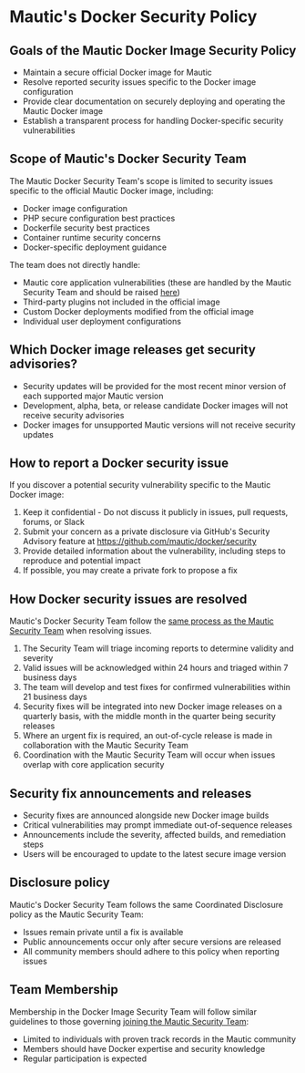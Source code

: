 # Mautic's Docker Security Policy

## Goals of the Mautic Docker Image Security Policy
- Maintain a secure official Docker image for Mautic
- Resolve reported security issues specific to the Docker image configuration
- Provide clear documentation on securely deploying and operating the Mautic Docker image
- Establish a transparent process for handling Docker-specific security vulnerabilities

## Scope of Mautic's Docker Security Team
The Mautic Docker Security Team's scope is limited to security issues specific to the official Mautic Docker image, including:

- Docker image configuration
- PHP secure configuration best practices
- Dockerfile security best practices
- Container runtime security concerns
- Docker-specific deployment guidance

The team does not directly handle:

- Mautic core application vulnerabilities (these are handled by the Mautic Security Team and should be raised [here](https://github.com/mautic/mautic/security/advisories/new))
- Third-party plugins not included in the official image
- Custom Docker deployments modified from the official image
- Individual user deployment configurations

## Which Docker image releases get security advisories?

- Security updates will be provided for the most recent minor version of each supported major Mautic version
- Development, alpha, beta, or release candidate Docker images will not receive security advisories
- Docker images for unsupported Mautic versions will not receive security updates

## How to report a Docker security issue

If you discover a potential security vulnerability specific to the Mautic Docker image:

1. Keep it confidential - Do not discuss it publicly in issues, pull requests, forums, or Slack
2. Submit your concern as a private disclosure via GitHub's Security Advisory feature at https://github.com/mautic/docker/security
3. Provide detailed information about the vulnerability, including steps to reproduce and potential impact
4. If possible, you may create a private fork to propose a fix

## How Docker security issues are resolved

Mautic's Docker Security Team follow the [same process as the Mautic Security Team](https://mautic.org/security/how-security-issues-are-resolved/) when resolving issues.

1. The Security Team will triage incoming reports to determine validity and severity
2. Valid issues will be acknowledged within 24 hours and triaged within 7 business days
3. The team will develop and test fixes for confirmed vulnerabilities within 21 business days
4. Security fixes will be integrated into new Docker image releases on a quarterly basis, with the middle month in the quarter being security releases
5. Where an urgent fix is required, an out-of-cycle release is made in collaboration with the Mautic Security Team
6. Coordination with the Mautic Security Team will occur when issues overlap with core application security

## Security fix announcements and releases

- Security fixes are announced alongside new Docker image builds
- Critical vulnerabilities may prompt immediate out-of-sequence releases
- Announcements include the severity, affected builds, and remediation steps
- Users will be encouraged to update to the latest secure image version

## Disclosure policy

Mautic's Docker Security Team follows the same Coordinated Disclosure policy as the Mautic Security Team:

- Issues remain private until a fix is available
- Public announcements occur only after secure versions are released
- All community members should adhere to this policy when reporting issues

## Team Membership

Membership in the Docker Image Security Team will follow similar guidelines to those governing [joining the Mautic Security Team](https://mautic.org/security/how-to-join-the-security-team/):

- Limited to individuals with proven track records in the Mautic community
- Members should have Docker expertise and security knowledge
- Regular participation is expected